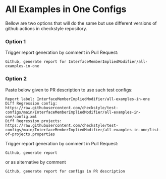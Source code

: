 # All Examples in One Configs

Bellow are two options that will do the same but use different versions
of github actions in checkstyle repository.


### Option 1
Trigger report generation by comment in Pull Request:
```
Github, generate report for InterfaceMemberImpliedModifier/all-examples-in-one
```

### Option 2

Paste below given to PR description to use such test configs:
```
Report label: InterfaceMemberImpliedModifier/all-examples-in-one
Diff Regression config: https://raw.githubusercontent.com/checkstyle/test-configs/main/InterfaceMemberImpliedModifier/all-examples-in-one/config.xml
Diff Regression projects: https://raw.githubusercontent.com/checkstyle/test-configs/main/InterfaceMemberImpliedModifier/all-examples-in-one/list-of-projects.properties
```

Trigger report generation by comment in Pull Request:
```
Github, generate report
```
or as alternative by comment
```
Github, generate report for configs in PR description
```
